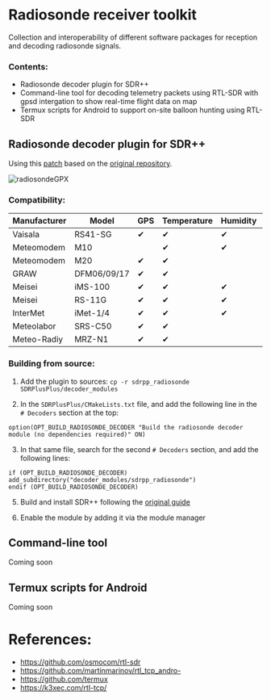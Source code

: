 Radiosonde receiver toolkit
===============
Collection and interoperability of different software packages for reception and decoding radiosonde signals.

### Contents:
- Radiosonde decoder plugin for SDR++
- Command-line tool for decoding telemetry packets using RTL-SDR with gpsd intergation to show real-time flight data on map
- Termux scripts for Android to support on-site balloon hunting using RTL-SDR

Radiosonde decoder plugin for SDR++
---------------
Using this [patch](https://github.com/fred-corp/sdrpp_radiosonde) based on the [original repository](https://github.com/dbdexter-dev/sdrpp_radiosonde).

![radiosondeGPX](https://user-images.githubusercontent.com/17110004/144872708-2a578c62-5493-4845-9098-9328c4e914bf.png)

### Compatibility:

| Manufacturer | Model       | GPS                | Temperature        | Humidity           | XDATA              |
|--------------|-------------|--------------------|--------------------|--------------------|--------------------|
| Vaisala      | RS41-SG     |          ✔         |          ✔         |          ✔         |          ✔         |
| Meteomodem   | M10         |                    |          ✔         |          ✔         |                    |
| Meteomodem   | M20         |          ✔         |          ✔         |                    |                    |
| GRAW         | DFM06/09/17 |          ✔         |          ✔         |                    |                    |
| Meisei       | iMS-100     |          ✔         |          ✔         |          ✔         |                    |
| Meisei       | RS-11G      |          ✔         |          ✔         |          ✔         |                    |
| InterMet     | iMet-1/4    |          ✔         |          ✔         |          ✔         |          ✔         |
| Meteolabor   | SRS-C50     |          ✔         |          ✔         |                    |                    |
| Meteo-Radiy  | MRZ-N1      |          ✔         |          ✔         |                    |                    |

### Building from source:
1. Add the plugin to sources:
```cp -r sdrpp_radiosonde SDRPlusPlus/decoder_modules```

2. In the `SDRPlusPlus/CMakeLists.txt` file, and add the following line in the
   `# Decoders` section at the top:
```
option(OPT_BUILD_RADIOSONDE_DECODER "Build the radiosonde decoder module (no dependencies required)" ON)
```
3. In that same file, search for the second `# Decoders` section, and add the
   following lines:
```
if (OPT_BUILD_RADIOSONDE_DECODER)
add_subdirectory("decoder_modules/sdrpp_radiosonde")
endif (OPT_BUILD_RADIOSONDE_DECODER)
```
5. Build and install SDR++ following the [original guide](SDRPlusPlus/readme.md)

6. Enable the module by adding it via the module manager

Command-line tool
---------------
Coming soon

Termux scripts for Android
---------------
Coming soon

References:
===============
- https://github.com/osmocom/rtl-sdr
- https://github.com/martinmarinov/rtl_tcp_andro-
- https://github.com/termux
- https://k3xec.com/rtl-tcp/

